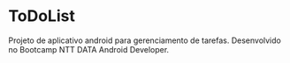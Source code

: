 # ToDoList
Projeto de aplicativo android para gerenciamento de tarefas. Desenvolvido no Bootcamp NTT DATA Android Developer.
